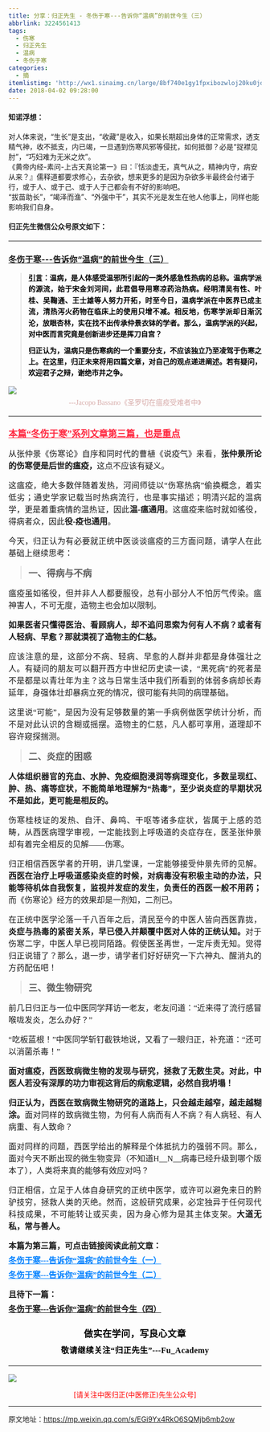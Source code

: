 ```yaml
---
title: 分享：归正先生 - 冬伤于寒---告诉你“温病”的前世今生（三）
abbrlink: 3224561413
tags:
  - 伤寒
  - 归正先生
  - 温病
  - 冬伤于寒
categories:
  - 摘
itemlistimg: 'http://wx1.sinaimg.cn/large/8bf740e1gy1fpxibozwloj20ku0jd4ol.jpg'
date: 2018-04-02 09:28:00
---
```


#### 知诺浮想：
对人体来说，“生长”是支出，“收藏”是收入，如果长期超出身体的正常需求，透支精气神，收不抵支，内已竭，一旦遇到伤寒风邪等侵扰，如何抵御？必是“捉襟见肘”，“巧妇难为无米之炊”。  
《黄帝内经-素问-上古天真论第一》曰：『恬淡虚无，真气从之，精神内守，病安从来？』儒释道都要求修心，去杂欲，想来更多的是因为杂欲多半最终会付诸于行，或于人、或于己、或于人于己都会有不好的影响吧。  
“拔苗助长”，“竭泽而渔”、“外强中干”，其实不光是发生在他人他事上，同样也能影响我们自身。  

  

#### 归正先生微信公众号原文如下：
---

###  [冬伤于寒---告诉你“温病”的前世今生（三）](https://mp.weixin.qq.com/s/EGi9Yx4RkO6SQMjb6mb2ow "跳转至原文")

<div class="rich_media_content ">
                    <blockquote style="white-space: normal;"><p style="margin-top: 10px;margin-bottom: 10px;text-align: justify;line-height: 1.5em;"><span style="text-decoration: underline;"><strong style="max-width: 100%;color: rgb(62, 62, 62);font-size: 14px;line-height: 22.4px;box-sizing: border-box !important;word-wrap: break-word !important;"><span style="color: rgb(0, 0, 0);max-width: 100%;font-family: 仿宋;box-sizing: border-box !important;word-wrap: break-word !important;">引言</span></strong></span><strong style="max-width: 100%;color: rgb(62, 62, 62);font-size: 14px;line-height: 22.4px;box-sizing: border-box !important;word-wrap: break-word !important;"><span style="color: rgb(0, 0, 0);max-width: 100%;font-family: 仿宋;box-sizing: border-box !important;word-wrap: break-word !important;">：</span></strong><strong style="max-width: 100%;color: rgb(62, 62, 62);font-size: 14px;line-height: 22.4px;box-sizing: border-box !important;word-wrap: break-word !important;"><span style="color: rgb(0, 0, 0);max-width: 100%;font-family: 仿宋;box-sizing: border-box !important;word-wrap: break-word !important;">温病，是人体感受温邪所引起的一类外感急性热病的总称。温病学派的源流，始于宋金刘河间，此君倡导用寒凉药治热病。经明清吴有性、叶桂、吴鞠通、王士雄等人努力开拓，时至今日，温病学派在中医界已成主流，清热泻火药物在临床上的使用只增不减。相反地，伤寒学派却日渐沉沦，放眼杏林，实在找不出传承仲景衣钵的学者。那么，温病学派的兴起，对中医而言究竟是创新进步还是挥刀自宫？</span></strong></p><p style="margin-top: 10px;margin-bottom: 10px;text-align: justify;line-height: 1.5em;"><strong style="max-width: 100%;color: rgb(62, 62, 62);font-size: 14px;line-height: 22.4px;box-sizing: border-box !important;word-wrap: break-word !important;"><span style="color: rgb(0, 0, 0);max-width: 100%;font-family: 仿宋;box-sizing: border-box !important;word-wrap: break-word !important;"><strong style="max-width: 100%;color: rgb(62, 62, 62);line-height: 22.4px;box-sizing: border-box !important;word-wrap: break-word !important;"><span style="color: rgb(0, 0, 0);max-width: 100%;box-sizing: border-box !important;word-wrap: break-word !important;">归正认为，温病只是伤寒病的一个重要分支，不应该独立乃至凌驾于伤寒之上。</span></strong><strong style="max-width: 100%;color: rgb(62, 62, 62);line-height: 22.4px;box-sizing: border-box !important;word-wrap: break-word !important;"><span style="color: rgb(0, 0, 0);max-width: 100%;box-sizing: border-box !important;word-wrap: break-word !important;">在这里，归正未来将用四篇文章，对自己的观点递进阐述。若有疑问，欢迎君子之辩，谢绝市井之争。</span></strong></span></strong></p></blockquote><p style="margin-bottom: 5px;line-height: normal;"><img style="clear: both; display: block; margin:auto;" src="http://wx1.sinaimg.cn/large/8bf740e1gy1fpxibozwloj20ku0jd4ol.jpg" data-type="jpeg" data-w="750" style=""  /></p><p style="white-space: normal;text-align: center;margin-top: 5px;line-height: normal;margin-bottom: 15px;"><span style="color: rgb(0, 128, 255);text-decoration: underline;"><strong style="max-width: 100%;color: rgb(62, 62, 62);font-size: 14px;line-height: 22.4px;box-sizing: border-box !important;word-wrap: break-word !important;"></strong></span><span style="font-family: 仿宋;max-width: 100%;color: rgb(215, 171, 169);font-size: 14px;line-height: 22.4px;box-sizing: border-box !important;word-wrap: break-word !important;">---Jacopo Bassano《圣罗切在瘟疫受难者中</span><span style="color: rgb(215, 171, 169);font-size: 14px;line-height: 22.4px;font-family: Arial, 宋体;">》</span></p><hr  /><p style="white-space: normal;text-align: left;line-height: normal;margin-bottom: 5px;margin-top: 20px;"><span style="color: rgb(255, 41, 65);"><strong style="font-size: 18px;text-align: justify;"><span style="text-decoration: underline;font-family: 仿宋;">本篇“冬伤于寒”系列文章第三篇，也是重点</span></strong></span><br  /><span style="color: rgb(215, 171, 169);font-size: 14px;line-height: 22.4px;font-family: Arial, 宋体;"></span></p><p style="margin-top: 15px;margin-bottom: 15px;text-align: justify;"><span style="font-family: 仿宋;font-size: 16px;">从张仲景《伤寒论》自序和同时代的曹植《说疫气》来看，<strong>张仲景所论的伤寒便是后世的瘟疫，</strong>这点不应该有疑义。</span></p><p style="margin-top: 15px;margin-bottom: 15px;text-align: justify;"><span style="font-family: 仿宋;font-size: 16px;">这瘟疫，绝大多数伴随着发热，河间师徒以“伤寒热病”偷换概念，着实低劣；通史学家记载当时热病流行，也是事实描述；明清兴起的温病学，更是着重病情的温热证，因此<strong>温-瘟通用</strong>。</span><span style="font-family: 仿宋;font-size: 16px;">这瘟疫来临时就如徭役，得病者众，因此<strong>役-疫也通用</strong>。</span></p><p style="margin-top: 15px;margin-bottom: 15px;text-align: justify;"><span style="font-family: 仿宋;font-size: 16px;">今天，归正认为有必要就正统中医谈谈瘟疫的三方面问题，请学人在此基础上继续思考：</span></p><blockquote><p style="margin-top: 15px;margin-bottom: 15px;text-align: justify;"><span style="font-size: 18px;"><strong><span style="font-family: 仿宋;">一、得病与不病</span></strong></span></p></blockquote><p style="margin-top: 15px;margin-bottom: 15px;text-align: justify;"><span style="font-family: 仿宋;font-size: 16px;">瘟疫虽如徭役，但并非人人都要服役，总有小部分人不怕厉气传染。瘟神害人，不可无度，造物主也会加以限制。</span></p><p style="margin-top: 15px;margin-bottom: 15px;text-align: justify;"><strong><span style="font-family: 仿宋;font-size: 16px;">如果医者只懂得医治、看顾病人，却不追问思索为何有人不病？或者有人轻病、早愈？那就漠视了造物主的仁慈。</span></strong></p><p style="margin-top: 15px;margin-bottom: 15px;text-align: justify;"><span style="font-family: 仿宋;font-size: 16px;">应该注意的是，这部分不病、轻病、早愈的人群并非都是身体强壮之人。有疑问的朋友可以翻开西方中世纪历史读一读，“黑死病”的死者是不是都是以青壮年为主？这与日常生活中我们所看到的体弱多病却长寿延年，身强体壮却暴病立死的情况，很可能有共同的病理基础。</span></p><p style="margin-top: 15px;margin-bottom: 15px;text-align: justify;"><span style="font-family: 仿宋;font-size: 16px;">这里说“可能”，是因为没有足够数量的第一手病例做医学统计分析，而不是对此认识的含糊或摇摆。造物主的仁慈，凡人都可享用，道理却不容许窥探揣测。</span></p><blockquote><p style="margin-top: 15px;margin-bottom: 15px;text-align: justify;"><span style="font-size: 18px;"><strong><span style="font-family: 仿宋;">二、炎症的困惑</span></strong></span></p></blockquote><p style="margin-top: 15px;margin-bottom: 15px;text-align: justify;"><strong><span style="font-family: 仿宋;font-size: 16px;">人体组织器官的充血、水肿、免疫细胞浸润等病理变化，多数呈现红、肿、热、痛等症状，不能简单地理解为“热毒”，至少说炎症的早期状况不是如此，更可能是相反的。</span></strong></p><p style="margin-top: 15px;margin-bottom: 15px;text-align: justify;"><span style="font-family: 仿宋;font-size: 16px;">伤寒桂枝证的发热、自汗、鼻鸣、干呕等诸多症状，皆属于上感的范畴，从西医病理学审视，一定能找到上呼吸道的炎症存在，医圣张仲景却有着完全相反的见解——伤寒。</span></p><p style="margin-top: 15px;margin-bottom: 15px;text-align: justify;"><span style="font-family: 仿宋;font-size: 16px;">归正相信西医学者的开明，讲几堂课，一定能够接受仲景先师的见解。<strong>西医在治疗上呼吸道感染炎症的时候，对病毒没有积极主动的办法，只能等待机体自我恢复，监视并发症的发生，负责任的西医一般不用药；</strong>而《伤寒论》经方的效果却是一剂知，二剂已。</span></p><p style="margin-top: 15px;margin-bottom: 15px;text-align: justify;"><span style="font-family: 仿宋;font-size: 16px;">在正统中医学沦落一千八百年之后，清民至今的中医人皆向西医靠拢，<strong>炎症与热毒的紧密关系，早已侵入并颠覆中医对人体的正统认知。</strong>对于伤寒二字，中医人早已视同陌路。假使医圣再世，一定斥责无知。觉得归正说错了？那么，退一步，请学者们好好研究一下六神丸、醒消丸的方药配伍吧！</span></p><blockquote><p style="margin-top: 15px;margin-bottom: 15px;text-align: justify;"><span style="font-size: 18px;"><strong><span style="font-family: 仿宋;">三、微生物研究</span></strong></span></p></blockquote><p style="margin-top: 15px;margin-bottom: 15px;text-align: justify;"><span style="font-family: 仿宋;font-size: 16px;">前几日归正与一位中医同学拜访一老友，老友问道：“近来得了流行感冒喉咙发炎，怎么办好？”</span></p><p style="margin-top: 15px;margin-bottom: 15px;text-align: justify;"><span style="font-family: 仿宋;font-size: 16px;">“吃板蓝根！”中医同学斩钉截铁地说，又看了一眼归正，补充道：“还可以消菌杀毒！”</span></p><p style="margin-top: 15px;margin-bottom: 15px;text-align: justify;"><strong><span style="font-family: 仿宋;font-size: 16px;">面对瘟疫，西医致病微生物的发现与研究，拯救了无数生灵。对此，中医人若没有深厚的功力审视这背后的病愈逻辑，必然自我坍塌！</span></strong></p><p style="margin-top: 15px;margin-bottom: 15px;text-align: justify;"><strong><span style="font-family: 仿宋;font-size: 16px;">归正认为，西医在致病微生物研究的道路上，只会越走越窄，越走越糊涂。</span></strong><span style="font-family: 仿宋;font-size: 16px;">面对同样的致病微生物，为何有人病而有人不病？有人病轻、有人病重、有人致命？</span></p><p style="margin-top: 15px;margin-bottom: 15px;text-align: justify;"><span style="font-family: 仿宋;font-size: 16px;">面对同样的问题，西医学给出的解释是个体抵抗力的强弱不同。那么，面对今天不断出现的微生物变异（不知道H<span style="font-family: 仿宋;font-size: 16px;text-decoration: none;">__</span>N__病毒已经升级到哪个版本了），人类将来真的能够有效应对吗？</span></p><p style="margin-top: 15px;text-align: justify;margin-bottom: 15px;"><span style="font-family: 仿宋;font-size: 16px;">归正相信，立足于人体自身研究的正统中医学，或许可以避免来日的黔驴技穷，拯救人类的灭绝。然而，这般研究成果，必定独异于任何现代科技成果，不可能转让或买卖，因为身心修为是其主体支架。</span><strong><span style="font-family: 仿宋;font-size: 16px;">大道无私，常与善人。</span></strong></p><p style="margin-bottom: 5px;white-space: normal;text-align: justify;margin-top: 15px;"><strong style="font-family: 仿宋;font-size: 16px;">本篇为第三篇，可点击链接阅读此前文章：</strong></p><p style="margin-top: 5px;white-space: normal;text-align: justify;line-height: normal;margin-bottom: 5px;"><span style="color: rgb(0, 128, 255);text-decoration: underline;font-family: 仿宋;font-size: 16px;"><strong><a href="http://mp.weixin.qq.com/s?__biz=MzI5NzQzMzY5NQ==&amp;mid=2247484024&amp;idx=1&amp;sn=675e133b1a206a2d0e7494c5725f3692&amp;chksm=ecb46d48dbc3e45ecb027e191485adf1196f1a3bdb640b5002857678f5f2bc9a84e191693d51&amp;scene=21#wechat_redirect" target="_blank" style="color: rgb(0, 128, 255);">冬伤于寒---告诉你“温病”的前世今生（一）</a></strong></span></p><p style="margin-top: 5px;margin-bottom: 15px;white-space: normal;text-align: justify;line-height: normal;"><a href="http://mp.weixin.qq.com/s?__biz=MzI5NzQzMzY5NQ==&amp;mid=2247484029&amp;idx=1&amp;sn=7ec3c02ca1cc639c0fe16391eca1f6fb&amp;chksm=ecb46d4ddbc3e45ba5f6d87a5164f27577e8002086b29f1a50bdc5927ef730353782359f5d5a&amp;scene=21#wechat_redirect" target="_blank"><span style="color: rgb(0, 128, 255);text-decoration: underline;font-family: 仿宋;font-size: 16px;"><strong>冬伤于寒---告诉你“温病”的前世今生（二）</strong></span></a><span style="color: rgb(0, 128, 255);text-decoration: underline;font-family: 仿宋;font-size: 16px;"><br  /></span></p><p style="margin-top: 15px;margin-bottom: 5px;white-space: normal;text-align: justify;line-height: normal;"><strong style="font-family: 仿宋;font-size: 16px;">且待下一篇：</strong></p><p style="margin-top: 5px;margin-bottom: 25px;white-space: normal;text-align: justify;line-height: normal;"><span style="font-family: 仿宋;font-size: 16px;text-decoration: underline;"><strong>冬伤于寒---告诉你“温病”的前世今生（四）</strong></span></p><p style="margin-top: 15px;margin-bottom: 15px;white-space: normal;text-align: justify;"><span style="font-family: 仿宋;font-size: 16px;"></span></p><p style="margin-top: 25px;margin-bottom: 5px;font-size: 16px;white-space: normal;max-width: 100%;min-height: 1em;color: rgb(62, 62, 62);text-align: center;line-height: 1.75em;box-sizing: border-box !important;word-wrap: break-word !important;"><strong><span style="font-size: 18px;color: rgb(0, 0, 0);max-width: 100%;font-family: 仿宋;letter-spacing: 0.5px;box-sizing: border-box !important;word-wrap: break-word !important;">做实在学问，写良心文章</span></strong></p><p style="margin-top: 5px;margin-bottom: 15px;font-size: 16px;white-space: normal;max-width: 100%;min-height: 1em;color: rgb(62, 62, 62);line-height: 1.75em;text-align: center;box-sizing: border-box !important;word-wrap: break-word !important;"><strong><span style="color: rgb(0, 0, 0);max-width: 100%;font-family: 仿宋;letter-spacing: 0.5px;box-sizing: border-box !important;word-wrap: break-word !important;">敬请继续关注“归正先生”---Fu_Academy</span></strong></p><hr style="font-size: 16px;white-space: normal;max-width: 100%;color: rgb(62, 62, 62);box-sizing: border-box !important;word-wrap: break-word !important;"  />
					<img style="clear: both; display: block; margin:auto;" src="http://wx1.sinaimg.cn/mw690/8bf740e1gy1fgqt1hfuomj20hs0bzmyp.jpg" /><p style="text-align: center; color: red">[请关注中医归正(中医修正)先生公众号]</p><hr />
                </div>



原文地址：https://mp.weixin.qq.com/s/EGi9Yx4RkO6SQMjb6mb2ow
